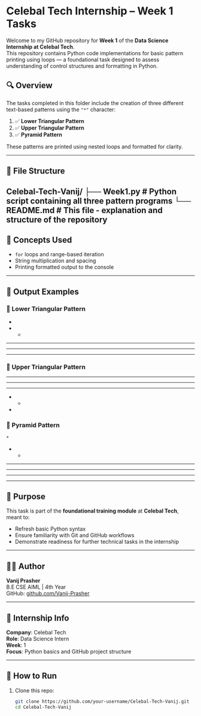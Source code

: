 # Celebal Tech Internship – Week 1 Tasks

Welcome to my GitHub repository for **Week 1** of the **Data Science Internship at Celebal Tech**.  
This repository contains Python code implementations for basic pattern printing using loops — a foundational task designed to assess understanding of control structures and formatting in Python.

## 🔍 Overview

The tasks completed in this folder include the creation of three different text-based patterns using the `"*"` character:

1. ✅ **Lower Triangular Pattern**
2. ✅ **Upper Triangular Pattern**
3. ✅ **Pyramid Pattern**

These patterns are printed using nested loops and formatted for clarity.

---

## 📂 File Structure
Celebal-Tech-Vanij/
├── Week1.py       # Python script containing all three pattern programs
└── README.md      # This file - explanation and structure of the repository
---

## 🧠 Concepts Used

- `for` loops and range-based iteration
- String multiplication and spacing
- Printing formatted output to the console

---

## 🏁 Output Examples

### 🔹 Lower Triangular Pattern
* 
* * 
* * * 
* * * * 
* * * * * 

### 🔹 Upper Triangular Pattern
* * * * * 
* * * * 
* * * 
* * 
*

### 🔹 Pyramid Pattern

    *
   * * 
  * * * 
 * * * * 
* * * * * 

---

## 📌 Purpose

This task is part of the **foundational training module** at **Celebal Tech**, meant to:
- Refresh basic Python syntax
- Ensure familiarity with Git and GitHub workflows
- Demonstrate readiness for further technical tasks in the internship

---

## 🙋‍♂️ Author

**Vanij Prasher**  
B.E CSE AIML | 4th Year  
GitHub: [github.com/Vanij-Prasher](https://github.com/Vanij-Prasher)

---

## 📅 Internship Info

**Company**: Celebal Tech  
**Role**: Data Science Intern  
**Week**: 1  
**Focus**: Python basics and GitHub project structure

---

## 🔗 How to Run

1. Clone this repo:
   ```bash
   git clone https://github.com/your-username/Celebal-Tech-Vanij.git
   cd Celebal-Tech-Vanij

